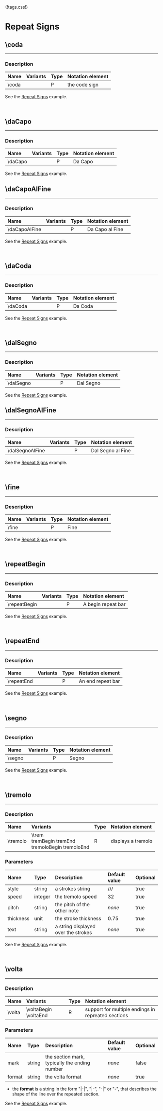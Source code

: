 {!tags.css!}

# Repeat Signs


## \coda

-------

### Description

| Name | Variants | Type | Notation element |
| :----| :--------| :----| :----------------|
| \coda |  | P | the code sign |

See the [Repeat Signs](../../../examples/repeats/) example.




<br />


## \daCapo

-------

### Description

| Name | Variants | Type | Notation element |
| :----| :--------| :----| :----------------|
| \daCapo |  | P | Da Capo |

See the [Repeat Signs](../../../examples/repeats/) example.


## \daCapoAlFine

-------

### Description

| Name | Variants | Type | Notation element |
| :----| :--------| :----| :----------------|
| \daCapoAlFine |  | P | Da Capo al Fine |

See the [Repeat Signs](../../../examples/repeats/) example.




<br />


## \daCoda

-------

### Description

| Name | Variants | Type | Notation element |
| :----| :--------| :----| :----------------|
| \daCoda |  | P | Da Coda |

See the [Repeat Signs](../../../examples/repeats/) example.




<br />


## \dalSegno

-------

### Description

| Name | Variants | Type | Notation element |
| :----| :--------| :----| :----------------|
| \dalSegno |  | P | Dal Segno |

See the [Repeat Signs](../../../examples/repeats/) example.


## \dalSegnoAlFine

-------

### Description

| Name | Variants | Type | Notation element |
| :----| :--------| :----| :----------------|
| \dalSegnoAlFine |  | P | Dal Segno al Fine |

See the [Repeat Signs](../../../examples/repeats/) example.




<br />


## \fine

-------

### Description

| Name | Variants | Type | Notation element |
| :----| :--------| :----| :----------------|
| \fine |  | P | Fine |

See the [Repeat Signs](../../../examples/repeats/) example.




<br />


## \repeatBegin

-------

### Description

| Name | Variants | Type | Notation element |
| :----| :--------| :----| :----------------|
| \repeatBegin |  | P | A begin repeat bar |

See the [Repeat Signs](../../../examples/repeats/) example.




<br />


## \repeatEnd

-------

### Description

| Name | Variants | Type | Notation element |
| :----| :--------| :----| :----------------|
| \repeatEnd |  | P | An end repeat bar |

See the [Repeat Signs](../../../examples/repeats/) example.




<br />


## \segno

-------

### Description

| Name | Variants | Type | Notation element |
| :----| :--------| :----| :----------------|
| \segno |  | P | Segno |

See the [Repeat Signs](../../../examples/repeats/) example.




<br />


## \tremolo

-------

### Description

| Name | Variants | Type | Notation element |
| :----| :--------| :----| :----------------|
| \tremolo | \trem <br />tremBegin tremEnd <br />tremoloBegin tremoloEnd | R | displays a tremolo |




### Parameters

| Name        	| Type   | Description    | Default value  | Optional |
| :------------ |:-------| :--------------| :------------- | :--------| 
| style | string | a strokes string | /// | true |
| speed | integer | the tremolo speed | 32 | true |
| pitch | string | the pitch of the other note | *none* | true |
| thickness | unit | the stroke thickness | 0.75 | true |
| text | string | a string displayed over the strokes | *none* | true |

See the [Repeat Signs](../../../examples/repeats/) example.





<br />


## \volta

-------

### Description

| Name | Variants | Type | Notation element |
| :----| :--------| :----| :----------------|
| \volta | \voltaBegin \voltaEnd | R | support for multiple endings in repreated sections |




### Parameters

| Name        	| Type   | Description    | Default value  | Optional |
| :------------ |:-------| :--------------| :------------- | :--------| 
| mark | string | the section mark, typically the ending number | *none* | false |
| format | string | the volta format | *none* | true |

- the **format** is a string in the form "|-|", "|-", "-|" or "-", that describes the shape of the line over the repeated section.

See the [Repeat Signs](../../../examples/repeats/) example.



